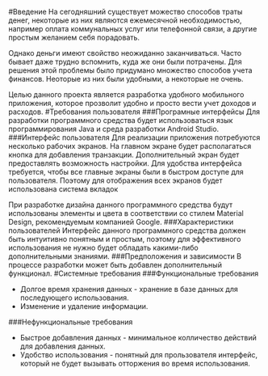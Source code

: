 #Введение
На сегодняшний существует можество способов траты денег, некоторые из них являются ежемесячной необходимостью, например оплата коммунальных услуг или телефонной связи, а другие простым желанием себя порадовать.

Однако деньги имеют свойство неожиданно заканчиваться. Часто бывает даже трудно вспомнить, куда же они были потрачены. Для решения этой проблемы было придумано множество способов учета финансов. Неоторые из них были удобными, а некоторые не очень. 

Целью данного проекта является разработка удобного мобильного приложения, которое прозволит удобно и просто вести учет доходов и расходов.
#Требования пользователя
###Програмные интерфейсы 
Для разработки программного средства будет использоваться язык программирования Java и среда разработки Android Studio.
###Интерфейс пользователя 
Для реализации приложения потребуются несколько рабочих экранов.
На главном экране будет располагаться кнопка для добавления транзакции.
Дополнительный экран будет предоставлять возможность настройки.
Для удобства интерфейса требуется, чтобы все главные экраны были в быстром доступе для пользователя.
Поэтому для отображения всех экранов будет использована система вкладок

При разработке дизайна данного программного средства будут использованы элементы и цвета в соответствии со стилем Material Design, рекомендуемым компанией Google. 
###Характеристики пользователей
Интерфейс данного программного средства должен быть интуитивно понятным и простым, поэтому для эффективного использования не нужно будет обладать какими-либо дополнительными знаниями.
###Предположения и зависимости
В процессе разработки может быть добавлен дополнительный функционал.
#Системные требования
###Функциональные требования
* Долгое время хранения данных - хранение в базе данных для последующего использования.
* Изменение и удаление информации.

###Нефункциональные требования
* Быстрое добавления данных - минимальное колличество действий для добавления данных.
* Удобство использования  - понятный для прользователя интерфейс, который не будет вызывать отторжения во время использования.
